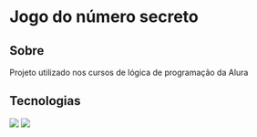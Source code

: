 <h1>Jogo do número secreto</h1>


<h2>Sobre</h2>
<p>Projeto utilizado nos cursos de lógica de programação da Alura</p>

## Tecnologias
<div>
    <img src="https://hermes.dio.me/articles/cover/1ee9c50a-fccd-4ec8-b57a-6a592a157a6d.png">
    <img src="https://delta-dev-software.fr/wp-content/uploads/2024/05/CSS-Logo-2048x1280.png">
</div>